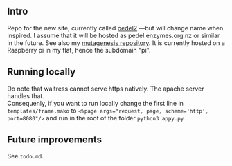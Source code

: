 ## Intro
Repo for the new site, currently called [pedel2](pi.matteoferla.com) —but will change name when inspired.
I assume that it will be hosted as pedel.enzymes.org.nz or similar in the future.
See also my [mutagenesis repository](https://github.com/matteoferla/mutagenesis).
It is currently hosted on a Raspberry pi in my flat, hence the subdomain "pi".

## Running locally
Do note that waitress cannot serve https natively. The apache server handles that.       
Consequenly, if you want to run locally change the first line in `templates/frame.mako` to
`<%page args="request, page, scheme='http', port=8080"/>` and run in the root of the folder `python3 appy.py`

## Future improvements
See `todo.md`. 